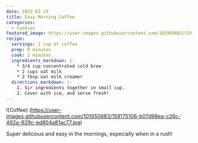 ```yaml
---
date: 2022-03-19
title: Easy Morning Coffee
categories:
  - Cookies
featured_image: https://user-images.githubusercontent.com/101950683/159174808-dd591240-6b93-4063-9d14-be558fbf1713.jpg
recipe:
  servings: 1 cup of coffee
  prep: 0 minutes
  cook: 2 minutes
  ingredients_markdown: |-
    * 3/4 cup concentrated cold brew
    * 2 cups oat milk
    * 2 tbsp oat milk creamer
  directions_markdown: |-
    1. Sir ingredients together in small cup.
    2. Cover with ice, and serve fresh!
---
```


![Coffee] (https://user-images.githubusercontent.com/101950683/159175106-b07d98ea-c26c-492a-929c-ed804a81ac77.jpg)

Super delicious and easy in the mornings, especially when in a rush!
